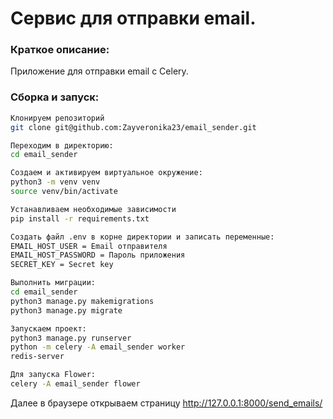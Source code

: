 # Сервис для отправки email.           

### Краткое описание:
Приложение для отправки email с Celery.

### Сборка и запуск:

```bash
Клонируем репозиторий 
git clone git@github.com:Zayveronika23/email_sender.git

Переходим в директорию:
cd email_sender

Cоздаем и активируем виртуальное окружение:
python3 -m venv venv
source venv/bin/activate

Устанавливаем необходимые зависимости
pip install -r requirements.txt

Создать файл .env в корне директории и записать переменные:
EMAIL_HOST_USER = Email отправителя
EMAIL_HOST_PASSWORD = Пароль приложения 
SECRET_KEY = Secret key

Выполнить миграции:
cd email_sender
python3 manage.py makemigrations
python3 manage.py migrate

Запускаем проект:
python3 manage.py runserver
python -m celery -A email_sender worker
redis-server

Для запуска Flower:
celery -A email_sender flower
```
Далее в браузере открываем страницу http://127.0.0.1:8000/send_emails/
